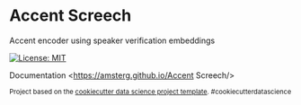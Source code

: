 Accent Screech
==============================

Accent encoder using speaker verification embeddings

[![License: MIT](https://img.shields.io/badge/License-MIT-yellow.svg)](https://opensource.org/licenses/MIT)

Documentation <https://amsterg.github.io/Accent Screech/> <br />

<p><small>Project based on the <a target="_blank" href="https://drivendata.github.io/cookiecutter-data-science/">cookiecutter data science project template</a>. #cookiecutterdatascience</small></p>
